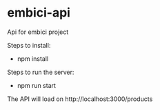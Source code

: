 # embici-api
Api for embici project

Steps to install:
- npm install

Steps to run the server:
-  npm run start

The API will load on http://localhost:3000/products